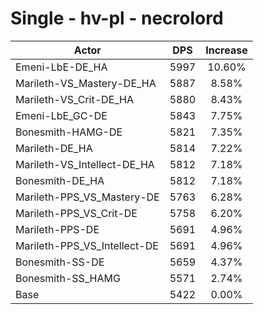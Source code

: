# Single - hv-pl - necrolord
| Actor | DPS | Increase |
|---|:---:|:---:|
|Emeni-LbE-DE_HA|5997|10.60%|
|Marileth-VS_Mastery-DE_HA|5887|8.58%|
|Marileth-VS_Crit-DE_HA|5880|8.43%|
|Emeni-LbE_GC-DE|5843|7.75%|
|Bonesmith-HAMG-DE|5821|7.35%|
|Marileth-DE_HA|5814|7.22%|
|Marileth-VS_Intellect-DE_HA|5812|7.18%|
|Bonesmith-DE_HA|5812|7.18%|
|Marileth-PPS_VS_Mastery-DE|5763|6.28%|
|Marileth-PPS_VS_Crit-DE|5758|6.20%|
|Marileth-PPS-DE|5691|4.96%|
|Marileth-PPS_VS_Intellect-DE|5691|4.96%|
|Bonesmith-SS-DE|5659|4.37%|
|Bonesmith-SS_HAMG|5571|2.74%|
|Base|5422|0.00%|
